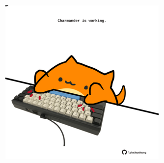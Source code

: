 <!-- built at 26/06/2023, 24:02:08 UTC -->
<p align="center">
  <img width="500" height="500" src="./ReadmeImage.svg">
</p>

